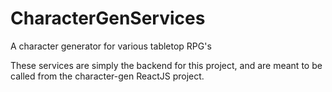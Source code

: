 # CharacterGenServices
A character generator for various tabletop RPG's

These services are simply the backend for this project, and are meant to be called from the character-gen ReactJS project.

